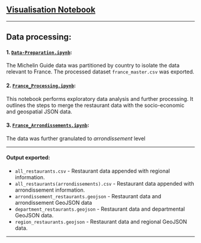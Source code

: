 
## [Visualisation Notebook](Notebooks/France/France_Visualisations.ipynb)

----

## Data processing:

#### 1. [`Data-Preparation.ipynb`](Notebooks/Data-Preparation.ipynb):

The Michelin Guide data was partitioned by country to isolate the data relevant to France. The processed dataset `france_master.csv` was exported.

#### 2. [`France_Processing.ipynb`](Notebooks/France/France_Processing.ipynb): 

This notebook performs exploratory data analysis and further processing. It outlines the steps to merge the restaurant data with the socio-economic and geospatial JSON data.

#### 3. [`France_Arrondissements.ipynb`](Notebooks/France/France_Arrondissements.ipynb): 

The data was further granulated to *arrondissement* level

----

#### Output exported:

- `all_restaurants.csv` - Restaurant data appended with regional information.
- `all_restaurants(arrondissements).csv` - Restaurant data appended with arrondissement information.
- `arrondissement_restaurants.geojson` - Restaurant data and arrondissement GeoJSON data
- `department_restaurants.geojson` - Restaurant data and departmental GeoJSON data.
- `region_restaurants.geojson` - Restaurant data and regional GeoJSON data.

----

